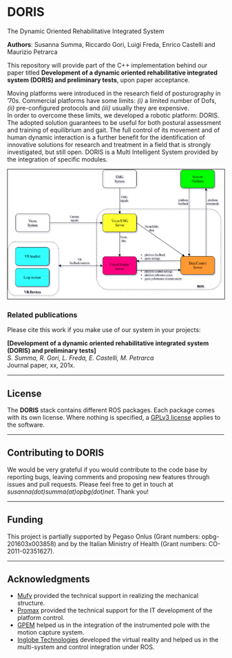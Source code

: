 # DORIS
The Dynamic Oriented Rehabilitative Integrated System

**Authors**: Susanna Summa, Riccardo Gori, Luigi Freda, Enrico Castelli and Maurizio Petrarca

This repository will provide part of the C++ implementation behind our paper titled **Development of a dynamic oriented rehabilitative integrated system (DORIS) and preliminary tests**, upon paper acceptance. 

Moving platforms were introduced in the research field of posturography in ’70s. Commercial platforms have some limits: *(i)* a limited number of Dofs, *(ii)* pre-configured protocols and *(iii)* usually they are expensive.   
In order to overcome these limits, we developed a robotic platform: DORIS. The adopted solution guarantees to be useful for both postural assessment and training of equilibrium and gait. The full control of its movement and of human dynamic interaction is a further benefit for the identification of innovative solutions for research and treatment in a field that is strongly investigated, but still open. DORIS is a Multi Intelligent System provided by the integration of specific modules.

<p align="center">
<img src="images/System-architecture-v2.png"
alt="System functional architecture. The right dashed box includes all the main modules wich use ROS as middleware in order to exchange different kind of messages." height="300" border="1" /> 
</p>

### Related publications

Please cite this work if you make use of our system in your projects:
 
**[Development of a dynamic oriented rehabilitative integrated system (DORIS) and preliminary tests]**   
*S. Summa, R. Gori, L. Freda, E. Castelli, M. Petrarca*   
Journal paper, xx, 201x.

----
## License

The **DORIS** stack contains different ROS packages. Each package comes with its own license. Where nothing is specified, a [GPLv3 license](./license/license-gpl.txt) applies to the software.

----
## Contributing to DORIS

We would be very grateful if you would contribute to the code base by reporting bugs, leaving comments and proposing new features through issues and pull requests. Please  feel free to get in touch at *susanna(dot)summa(at)opbg(dot)net*. Thank you!

----
## Funding 

This project is partially supported by Pegaso Onlus (Grant numbers: opbg-201603x003858) and by the Italian Ministry of Health (Grant numbers: CO-2011-02351627). 

----
## Acknowledgments
- [Mufy](http://www.mufy.it/it/) provided the technical support in realizing the mechanical structure. 
- [Promax](http://www.promax.it/home) provided the technical support for the IT development of the platform control. 
- [GPEM](https://www.gpem.net) helped us in the integration of the instrumented pole with the motion capture system. 
- [Inglobe Technologies](https://www.inglobetechnologies.com) developed the virtual reality and helped us in the multi-system and control integration under ROS. 

